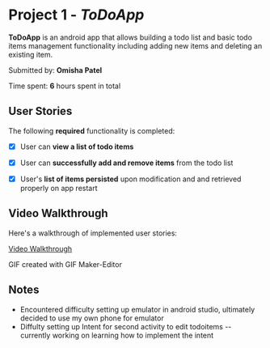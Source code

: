 # Project 1 - *ToDoApp*

**ToDoApp** is an android app that allows building a todo list and basic todo items management functionality including adding new items and deleting an existing item.

Submitted by: **Omisha Patel**

Time spent: **6** hours spent in total

## User Stories

The following **required** functionality is completed:

* [x] User can **view a list of todo items**
* [x] User can **successfully add and remove items** from the todo list
* [x] User's **list of items persisted** upon modification and and retrieved properly on app restart


## Video Walkthrough

Here's a walkthrough of implemented user stories:

[Video Walkthrough](https://imgur.com/a/AccAtzr)


GIF created with GIF Maker-Editor

## Notes

* Encountered difficulty setting up emulator in android studio, ultimately decided to use my own phone for emulator
* Diffulty setting up Intent for second activity to edit todoitems -- currently working on learning how to implement the intent

